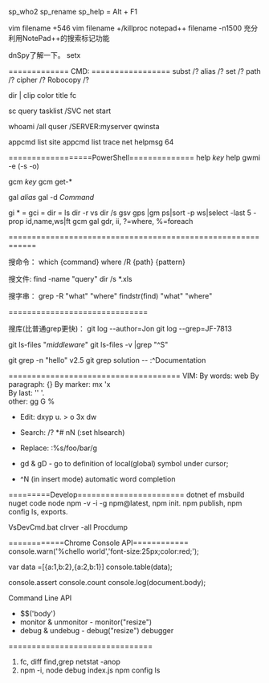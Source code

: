 sp_who2
sp_rename
sp_help = Alt + F1

vim  filename +546
vim  filename +/killproc
notepad++ filename -n1500
充分利用NotePad++的搜索标记功能

dnSpy了解一下。
setx

=============  CMD: =================
subst /?
alias /?
set /?
path /?
cipher /?
Robocopy /?

dir | clip
color title fc

sc query
tasklist /SVC
net start

whoami /all
quser /SERVER:myserver
qwinsta

appcmd list site
appcmd list trace
net helpmsg 64

==================PowerShell==============
help *key*
help gwmi -e (-s -o)

gcm *key*
gcm get-*

gal *alias*
gal -d *Command*

gi * = gci = dir = ls 
dir -r  vs dir /s
gsv gps |gm
ps|sort -p ws|select -last 5 -prop id,name,ws|ft
gcm gal gdr, ii, ?=where, %=foreach

============================================================

搜命令：
which {command}
where /R {path} {pattern}

搜文件:
find -name "query"
dir /s *.xls 

搜字串：
grep -R  "what" "where"
findstr(find) "what" "where" 

==============================

搜库(比普通grep更快)：
git log --author=Jon
git log --grep=JF-7813

git ls-files "*middleware*"
git ls-files -v |grep "^S"

git grep -n "hello" v2.5
git grep solution -- :^Documentation

=====================================
VIM:
By words: web
By paragraph: {}
By marker: mx   'x   
By last: ''	  '.  
other: gg G %

* Edit: dxyp u. > o 3x dw
* Search: /?  *#   nN  (:set hlsearch)
* Replace: :%s/foo/bar/g

* gd & gD  - go to definition of local(global) symbol under cursor;
* ^N (in insert mode) automatic word completion

=========Develop=======================
dotnet ef
msbuild
nuget
code
node
npm -v -i -g npm@latest, npm init. npm publish, npm config ls, exports.

VsDevCmd.bat
clrver -all
Procdump 


============Chrome Console API============
console.warn('%chello world','font-size:25px;color:red;');

var data =[{a:1,b:2},{a:2,b:1}]
console.table(data);

console.assert
console.count
console.log(document.body);


Command Line API
* $$('body')
* monitor & unmonitor - monitor("resize")
* debug & undebug - debug("resize") debugger

===============================

1. fc, diff     find,grep  netstat -anop
2. npm -i,         node debug index.js                npm config ls



